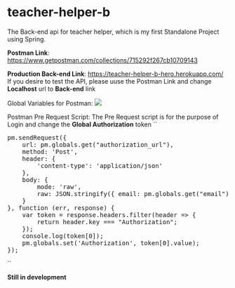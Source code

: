 # teacher-helper-b
The Back-end api for teacher helper, which is my first Standalone Project using Spring.

<b>Postman Link</b>: https://www.getpostman.com/collections/715292f267cb10709143

<b>Production Back-end Link</b>: https://teacher-helper-b-hero.herokuapp.com/
If you desire to test the API, please uuse the Postman Link and change <b>Localhost</b> url to <b>Back-end</b> link

Global Variables for Postman: 
<img src="https://i.postimg.cc/sXDXQNwK/Screenshot-1.png"/>

Postman Pre Request Script:
The Pre Request script is for the purpose of Login and change the <b>Global Authorization</b> token
``
<pre>
pm.sendRequest({
    url: pm.globals.get("authorization_url"),
    method: 'Post',
    header: {
        'content-type': 'application/json'
    },
    body: {
        mode: 'raw',
        raw: JSON.stringify({ email: pm.globals.get("email"), password: pm.globals.get("password") })
    }
}, function (err, response) {
    var token = response.headers.filter(header => {
        return header.key === "Authorization";
    });
    console.log(token[0]);
    pm.globals.set('Authorization', token[0].value);
});
</pre>
``

<b>Still in development</b>

